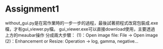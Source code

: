 # Assignment1

without_gui.py是在寫作業時的一步一步的過程，最後試著把程式改寫包裝成.exe檔，才有gui_viewer.py檔。
gui_viewer.exe可以直接download使用，主要透過上方的meaubar操作
分成兩大步驟：
(1)：Open image file:  File -> Open image
(2)：Enhancement or Resize:  Operation -> log, gamma, negative...
